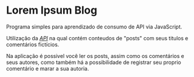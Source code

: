 # Lorem Ipsum Blog
Programa simples para aprendizado de consumo de API via JavaScript.

<p>Utilização da <em><a href="https://jsonplaceholder.typicode.com/posts" target="_blank">API</a></em> na qual contém conteudos de "posts" com seus titulos e comentários fictícios.</p>
<p>Na aplicação é possivel você ler os posts, assim como os comentários e seus autores, como também há a possibilidade de registrar seu proprio comentário e marar a sua autoria.</p>
